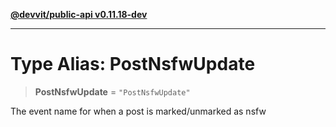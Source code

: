 [**@devvit/public-api v0.11.18-dev**](../README.md)

---

# Type Alias: PostNsfwUpdate

> **PostNsfwUpdate** = `"PostNsfwUpdate"`

The event name for when a post is marked/unmarked as nsfw
